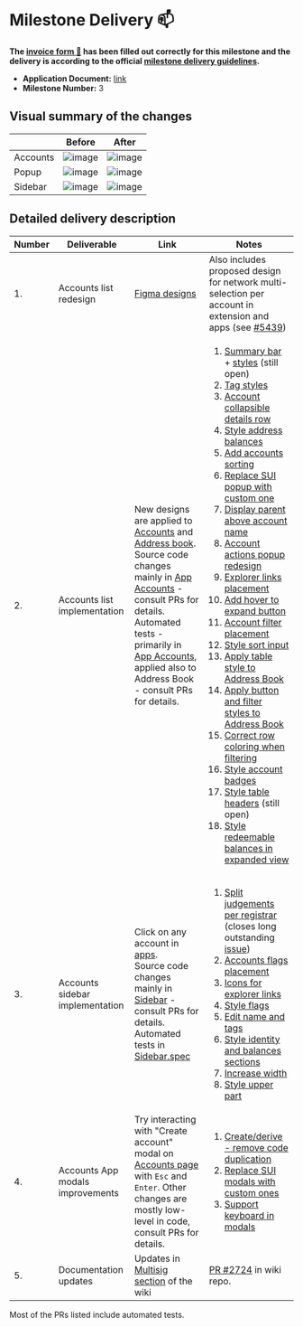 # Milestone Delivery :mailbox:

**The [invoice form :pencil:](https://docs.google.com/forms/d/e/1FAIpQLSfmNYaoCgrxyhzgoKQ0ynQvnNRoTmgApz9NrMp-hd8mhIiO0A/viewform) has been filled out correctly for this milestone and the delivery is according to the official [milestone delivery guidelines](https://github.com/w3f/Grants-Program/blob/master/docs/milestone-deliverables-guidelines.md).**

* **Application Document:** [link](https://github.com/w3f/Grants-Program/blob/master/applications/polkadot-desktop-app.md)
* **Milestone Number:** 3

## Visual summary of the changes

|          | Before | After |
| -------  | -------| ----- |
| Accounts | ![image](https://user-images.githubusercontent.com/430616/137498444-0ead994f-a541-482d-a9cb-62c7aeb09918.png) | ![image](https://user-images.githubusercontent.com/430616/137498472-52ab3a62-8eb7-4afc-894e-a1768c68427f.png) |
| Popup    | ![image](https://user-images.githubusercontent.com/430616/137498521-c03a3c56-79c0-4990-80f4-3f51c13d349a.png) | ![image](https://user-images.githubusercontent.com/430616/137498539-ecc5afa1-d2bf-4db3-bf87-08b5cd9318ab.png) |
| Sidebar  | ![image](https://user-images.githubusercontent.com/430616/137497848-c3e86adc-c713-4313-9e68-d5503089ad1b.png) | ![image](https://user-images.githubusercontent.com/430616/137497997-973064d3-8941-4d70-a954-01a54b215078.png) |

## Detailed delivery description

| Number | Deliverable                   | Link          | Notes |
| --- | -------------------------------- | ------------- |------ |
| 1.  | Accounts list redesign           | [Figma designs][figma-designs] | Also includes proposed design for network multi-selection per account in extension and apps (see [#5439][apps-5439]) |
| 2.  | Accounts list implementation     | New designs are applied to [Accounts][app-accounts] and [Address book][app-address-book]. <br/> Source code changes mainly in [App Accounts][code-accounts] - consult PRs for details.<br/>Automated tests - primarily in [App Accounts][code-accounts-tests], applied also to Address Book  - consult PRs for details. | <ol><li>[Summary bar][pr-summary-bar] + [styles][pr-summary-bar-styles] (still open)</li><li>[Tag styles][pr-tag-styles]</li><li>[Account collapsible details row][pr-row-details]</li><li>[Style address balances][pr-style-address-balances]</li><li>[Add accounts sorting][pr-accounts-sorting]</li><li>[Replace SUI popup with custom one][pr-replace-sui-popup]</li><li>[Display parent above account name][pr-display-parent]</li><li>[Account actions popup redesign][pr-accounts-popup]</li><li>[Explorer links placement][pr-accounts-buttons]</li><li>[Add hover to expand button][pr-expand-hover]</li><li>[Account filter placement][pr-move-filter-input]</li><li>[Style sort input][pr-sort-style]</li><li>[Apply table style to Address Book][pr-row-details-addresses]</li><li>[Apply button and filter styles to Address Book][pr-filter-addresses]</li><li>[Correct row coloring when filtering][pr-filtering-bugfix]</li><li>[Style account badges][pr-badges]</li><li>[Style table headers][pr-table-headers] (still open)</li><li>[Style redeemable balances in expanded view][pr-redeemable]</li><ol> |
| 3.  | Accounts sidebar implementation  | Click on any account in [apps][app].<br/>Source code changes mainly in [Sidebar][code-sidebar] - consult PRs for details.<br />Automated tests in [Sidebar.spec][code-sidebar-tests] | <ol><li>[Split judgements per registrar][pr-registrars] (closes long outstanding [issue][apps-2297-registrars])</li><li>[Accounts flags placement][pr-flags-width]</li><li>[Icons for explorer links][pr-sidebar-links]</li><li>[Style flags][pr-sidebar-flags]</li><li>[Edit name and tags][pr-sidebar-edit]</li><li>[Style identity and balances sections][pr-sidebar-identity]</li><li>[Increase width][pr-sidebar-width]</li><li>[Style upper part][pr-sidebar-style-upper]</li></ol> | 
| 4.  | Accounts App modals improvements | Try interacting with "Create account" modal on [Accounts page][app-accounts] with `Esc` and `Enter`. Other changes are mostly low-level in code, consult PRs for details.| <ol><li>[Create/derive - remove code duplication][pr-modals-duplication]</li><li>[Replace SUI modals with custom ones][pr-replace-sui-modal]</li><li>[Support keyboard in modals][pr-keyboard-in-modal]</li></ol> |
| 5.  | Documentation updates            | Updates in [Multisig section][doc-multisig] of the wiki | [PR #2724][pr-doc-multisig] in wiki repo. |

Most of the PRs listed include automated tests.

[app]: https://polkadot.js.org/apps
[app-accounts]: https://polkadot.js.org/apps/#/accounts 
[app-address-book]: https://polkadot.js.org/apps/#/addresses 
[figma-designs]: https://www.figma.com/file/5NAICV06SHNbbIoYhrUS3u/PolkaDot?node-id=2839%3A8075
[code-accounts]: https://github.com/polkadot-js/apps/blob/master/packages/page-accounts/src/Accounts/index.tsx
[code-accounts-tests]: https://github.com/polkadot-js/apps/blob/master/packages/page-accounts/src/Accounts/index.spec.ts
[code-sidebar-tests]: https://github.com/polkadot-js/apps/blob/master/packages/page-accounts/src/Sidebar/Sidebar.spec.tsx
[pr-summary-bar]: https://github.com/polkadot-js/apps/pull/5876
[pr-summary-bar-styles]: https://github.com/polkadot-js/apps/pull/5891
[pr-tag-styles]: https://github.com/polkadot-js/apps/pull/5893
[pr-row-details]: https://github.com/polkadot-js/apps/pull/5975
[pr-modals-duplication]: https://github.com/polkadot-js/apps/pull/5895
[apps-5439]: https://github.com/polkadot-js/apps/issues/5439
[pr-style-address-balances]: https://github.com/polkadot-js/apps/pull/5897
[pr-replace-sui-modal]: https://github.com/polkadot-js/apps/pull/5914
[pr-accounts-sorting]: https://github.com/polkadot-js/apps/pull/5923
[pr-replace-sui-popup]: https://github.com/polkadot-js/apps/pull/5924
[pr-display-parent]: https://github.com/polkadot-js/apps/pull/5947
[pr-keyboard-in-modal]: https://github.com/polkadot-js/apps/pull/5968
[code-sidebar]: https://github.com/polkadot-js/apps/tree/master/packages/page-accounts/src/Sidebar
[pr-flags-width]: https://github.com/polkadot-js/apps/pull/5957
[pr-sidebar-links]: https://github.com/polkadot-js/apps/pull/5999
[pr-sidebar-flags]: https://github.com/polkadot-js/apps/pull/6003
[pr-accounts-popup]: https://github.com/polkadot-js/apps/pull/6007
[pr-accounts-buttons]: https://github.com/polkadot-js/apps/pull/6012
[pr-sidebar-edit]: https://github.com/polkadot-js/apps/pull/6049
[pr-expand-hover]: https://github.com/polkadot-js/apps/pull/6052
[pr-move-filter-input]: https://github.com/polkadot-js/apps/pull/6089
[pr-sidebar-identity]: https://github.com/polkadot-js/apps/pull/6096
[pr-sort-style]: https://github.com/polkadot-js/apps/pull/6099
[pr-sidebar-width]: https://github.com/polkadot-js/apps/pull/6104
[pr-sidebar-style-upper]: https://github.com/polkadot-js/apps/pull/6115
[pr-row-details-addresses]: https://github.com/polkadot-js/apps/pull/6122
[pr-filter-addresses]: https://github.com/polkadot-js/apps/pull/6155
[pr-tests-output]: https://github.com/polkadot-js/apps/pull/6132
[pr-filtering-bugfix]: https://github.com/polkadot-js/apps/pull/6166
[pr-registrars]: https://github.com/polkadot-js/apps/pull/6157
[apps-2297-registrars]: https://github.com/polkadot-js/apps/issues/2297
[pr-badges]: https://github.com/polkadot-js/apps/pull/6208
[pr-table-headers]: https://github.com/polkadot-js/apps/pull/6180
[pr-redeemable]: https://github.com/polkadot-js/apps/pull/6220
[doc-multisig]: https://wiki.polkadot.network/docs/learn-accounts#example-with-polkadotjs
[pr-doc-multisig]: https://github.com/w3f/polkadot-wiki/pull/2724

